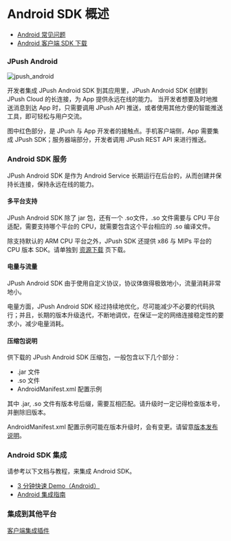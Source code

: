 # Android SDK 概述

+ [Android 常见问题](android_faq)
+ [Android 客户端 SDK 下载](../../resources/#android-sdk)

### JPush Android

![jpush_android](../image/jpush_android.png)

开发者集成 JPush Android SDK 到其应用里，JPush Android SDK 创建到 JPush Cloud 的长连接，为 App 提供永远在线的能力。
当开发者想要及时地推送消息到达 App 时，只需要调用 JPush API 推送，或者使用其他方便的智能推送工具，即可轻松与用户交流。

图中红色部分，是 JPush 与 App 开发者的接触点。手机客户端侧，App 需要集成 JPush SDK；服务器端部分，开发者调用 JPush REST API 来进行推送。

### Android SDK 服务

JPush Android SDK 是作为 Android Service 长期运行在后台的，从而创建并保持长连接，保持永远在线的能力。


#### 多平台支持

JPush Android SDK 除了 jar 包，还有一个 .so文件，.so 文件需要与 CPU 平台适配，需要支持哪个平台的 CPU，就需要包含这个平台相应的 .so 编译文件。

除支持默认的 ARM CPU 平台之外，JPush SDK 还提供 x86 与 MIPs 平台的 CPU 版本 SDK。请单独到 [资源下载](../../resources/) 页下载。

#### 电量与流量

JPush Android SDK 由于使用自定义协议，协议体做得极致地小，流量消耗非常地小。

电量方面，JPush Android SDK 经过持续地优化，尽可能减少不必要的代码执行；并且，长期的版本升级迭代，不断地调优，在保证一定的网络连接稳定性的要求小，减少电量消耗。


#### 压缩包说明

供下载的 JPush Android SDK 压缩包，一般包含以下几个部分：

+ .jar 文件
+ .so 文件
+ AndroidManifest.xml 配置示例

其中 .jar, .so 文件有版本号后缀，需要互相匹配。请升级时一定记得检查版本号，并删除旧版本。

AndroidManifest.xml 配置示例可能在版本升级时，会有变更。请留意[版本发布说明](https://docs.jiguang.cn/jpush/updates/)。

### Android SDK 集成

请参考以下文档与教程，来集成 Android SDK。

+ [3 分钟快速 Demo（Android）](android_3m)
+ [Android 集成指南](android_guide)



### 集成到其他平台

[客户端集成插件](../client_plugins)

[0]: ../image/product_android.png
[1]: https://www.jpush.cn/downloads/sdk/android/
[2]: https://www.jpush.cn/downloads/sdk/android-with-x86
[3]: https://www.jpush.cn/downloads/sdk/android-with-mips
[4]: ../../updates
